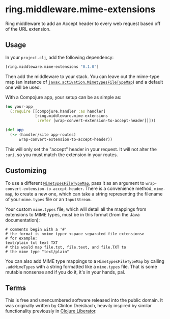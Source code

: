 # ring.middleware.mime-extensions

Ring middleware to add an Accept header to every web request based off
of the URL extension.

## Usage

In your `project.clj`, add the following dependency:

```clj
[ring.middleware.mime-extensions "0.1.0"]
```

Then add the middleware to your stack. You can leave out the mime-type
map (an instance of
[`javax.activation.MimetypesFileTypeMap`][MimetypesFileTypeMap]) and a
default one will be used.

With a Compojure app, your setup can be as simple as:

```clj
(ns your-app
  (:require [[compojure.handler :as handler]
             [ring.middleware.mime-extensions 
              :refer [wrap-convert-extension-to-accept-header]]]))

(def app
  (-> (handler/site app-routes)
      wrap-convert-extension-to-accept-header))
```

This will only set the "accept" header in your request. It will not
alter the `:uri`, so you must match the extension in your routes.

## Customizing

To use a different [`MimetypesFileTypeMap`][MimetypesFileTypeMap], pass it as an argument
to `wrap-convert-extension-to-accept-header`. There is a convenience
method, `mime-map`, to create a new one, which can take a string
representing the filename of your `mime.types` file or an
`InputStream`.

Your custom `mime.types` file, which will detail all the mappings from
extensions to MIME types, must be in this format (from the Java
documentation):

```
# comments begin with a '#'
# the format is <mime type> <space separated file extensions>
# for example:
text/plain txt text TXT
# this would map file.txt, file.text, and file.TXT to
# the mime type "text/plain"
```

You can also add MIME type mappings to a `MimetypesFileTypeMap` by
calling `.addMimeTypes` with a string formatted like a `mime.types`
file. That is some mutable nonsense and if you do it, it's in your
hands, pal.


## Terms

This is free and unencumbered software released into the public
domain. It was originally written by Clinton Dreisbach, heavily
inspired by similar functionality previously in
[Clojure Liberator][Liberator].

[MimetypesFileTypeMap]: http://docs.oracle.com/javase/7/docs/api/javax/activation/MimetypesFileTypeMap.html
[Liberator]: http://clojure-liberator.github.com/
